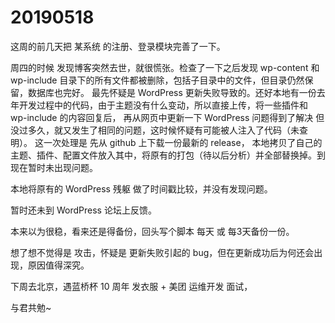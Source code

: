 # 20190518

这周的前几天把 某系统 的注册、登录模块完善了一下。

周四的时候 发现博客突然去世，就很慌张。检查了一下之后发现 wp-content 和 wp-include 目录下的所有文件都被删除，包括子目录中的文件，但目录仍然保留，数据库也完好。
最先怀疑是 WordPress 更新失败导致的。还好本地有一份去年开发过程中的代码，由于主题没有什么变动，所以直接上传，将一些插件和 wp-include 的内容回复后，
再从网页中更新一下 WordPress 问题得到了解决
但没过多久，就又发生了相同的问题，这时候怀疑有可能被人注入了代码（未查明）。
这一次处理是 先从 github 上下载一份最新的 release， 本地拷贝了自己的主题、插件、配置文件放入其中，将原有的打包（待以后分析）并全部替换掉。到现在暂时未出现问题。

本地将原有的 WordPress 残躯 做了时间戳比较，并没有发现问题。

暂时还未到 WordPress 论坛上反馈。

本来以为很稳，看来还是得备份，回头写个脚本 每天 或 每3天备份一份。

想了想不觉得是 攻击，怀疑是 更新失败引起的 bug，但在更新成功后为何还会出现，原因值得深究。


下周去北京，遇蓝桥杯 10 周年 发衣服 + 美团 运维开发 面试，

与君共勉~
